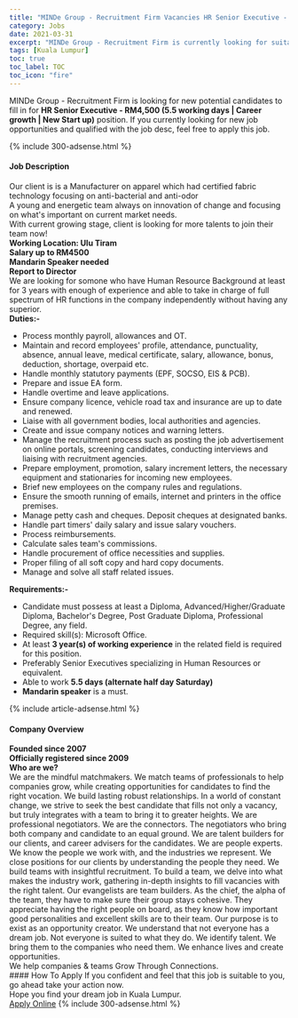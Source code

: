 ```yaml
---
title: "MINDe Group - Recruitment Firm Vacancies HR Senior Executive - RM4,500 (5.5 working days | Career growth | New Start up)" 
category: Jobs 
date: 2021-03-31 
excerpt: "MINDe Group - Recruitment Firm is currently looking for suitable person to fill in the HR Senior Executive - RM4,500 (5.5 working days | Career growth | New Start up) which based in Kuala Lumpur" 
tags: [Kuala Lumpur] 
toc: true 
toc_label: TOC 
toc_icon: "fire" 
--- 
```


<p>MINDe Group - Recruitment Firm is looking for new potential candidates to fill in for <b>HR Senior Executive - RM4,500 (5.5 working days | Career growth | New Start up)</b> position. If you currently looking for new job opportunities and qualified with the job desc, feel free to apply this job.
</p>{% include 300-adsense.html %} 
<div><div><h4>Job Description</h4></div><div><div><span><div><div>Our client is is a Manufacturer on apparel which had certified fabric technology focusing on anti-bacterial and anti-odor</div><div>A young and energetic team always on innovation of change and focusing on what's important on current market needs.</div><div>With current growing stage, client is looking for more talents to join their team now!&#160;</div><div><strong>Working Location: Ulu Tiram<br>Salary up to RM4500</strong></div><div><strong>Mandarin Speaker needed</strong></div><div><strong>Report to Director</strong></div><div>We are looking for somone who have Human Resource Background at least for 3 years with enough of experience and&#160;able to take in charge of full spectrum of HR functions in the company independently without having any superior.</div><div><strong>Duties:-</strong></div><ul><li>Process monthly payroll, allowances and OT.</li><li>Maintain and record employees' profile, attendance, punctuality, absence, annual leave, medical certificate, salary, allowance, bonus, deduction, shortage, overpaid etc.</li><li>Handle monthly statutory payments (EPF, SOCSO, EIS &amp; PCB).</li><li>Prepare and issue EA form.</li><li>Handle overtime and leave applications.</li><li>Ensure company licence, vehicle road tax and insurance are up to date and renewed.</li><li>Liaise with all government bodies, local authorities and agencies.</li><li>Create and issue company notices and warning letters.</li><li>Manage the recruitment process such as posting the job advertisement on online portals, screening candidates, conducting interviews and liaising with recruitment agencies.</li><li>Prepare employment, promotion, salary increment letters, the necessary equipment and stationaries for incoming new employees.</li><li>Brief new employees on the company rules and regulations.</li><li>Ensure the smooth running of emails, internet and printers in the office premises.</li><li>Manage petty cash and cheques. Deposit cheques at designated banks.</li><li>Handle part timers' daily salary and issue salary vouchers.</li><li>Process reimbursements.</li><li>Calculate sales team's commissions.</li><li>Handle procurement of office necessities and supplies.</li><li>Proper filing of all soft copy and hard copy documents.</li><li>Manage and solve all staff related issues.</li></ul><div><strong>Requirements:-</strong></div><ul><li>Candidate must possess at least a Diploma, Advanced/Higher/Graduate Diploma, Bachelor's Degree, Post Graduate Diploma, Professional Degree, any field.</li><li>Required skill(s): Microsoft Office.</li><li>At least <strong>3 year(s) of working experience</strong> in the related field is required for this position.</li><li>Preferably Senior Executives specializing in Human Resources or equivalent.</li><li>Able to work <strong>5.5 days (alternate half day Saturday)</strong></li><li><b>Mandarin speaker</b> is a must.</li></ul></div></span></div></div></div> 
{% include article-adsense.html %} 
<div><div><h4>Company Overview</h4></div><div><div><span><div><div>
<div>
<strong>Founded since 2007</strong></div>
<div>
<strong>Officially registered since 2009</strong></div>
<div>
<strong>Who are we?</strong><br>
		We are the mindful matchmakers. We match teams of professionals to help companies grow, while creating opportunities for candidates to find the right vocation. We build lasting robust relationships. In a world of constant change, we strive to seek the best candidate that fills not only a vacancy, but truly integrates with a team to bring it to greater heights. We are professional negotiators. We are the connectors. The negotiators who bring both company and candidate to an equal ground. We are talent builders for our clients, and career advisers for the candidates. We are people experts. We know the people we work with, and the industries we represent. We close positions for our clients by understanding the people they need. We build teams with insightful recruitment. To build a team, we delve into what makes the industry work, gathering in-depth insights to fill vacancies with the right talent. Our evangelists are team builders. As the chief, the alpha of the team, they have to make sure their group stays cohesive. They appreciate having the right people on board, as they know how important good personalities and excellent skills are to their team. Our purpose is to exist as an opportunity creator. We understand that not everyone has a dream job. Not everyone is suited to what they do. We identify talent. We bring them to the companies who need them. We enhance lives and create opportunities.<br>
		We help companies &amp; teams Grow Through Connections.</div>
</div></div></span></div></div></div> 
#### How To Apply 
If you confident and feel that this job is suitable to you, go ahead take your action now. <br/> 
Hope you find your dream job in Kuala Lumpur. <br/> 
<a href="https://www.jobstreet.com.my/en/job/hr-senior-executive-rm4-500-5-5-working-days-%7C-career-growth-%7C-new-start-up-4520881?jobId=jobstreet-my-job-4520881&" class="btn btn--info" target="_blank" rel="nofollow noopenner">Apply Online</a> 
{% include 300-adsense.html %} 